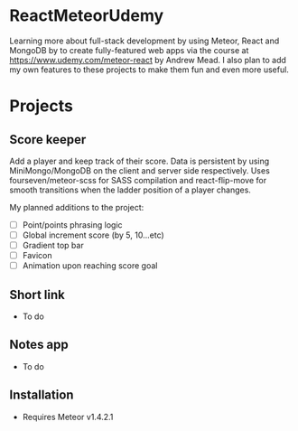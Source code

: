 # ReactMeteorUdemy
Learning more about full-stack development by using Meteor, React and MongoDB by to create fully-featured web apps via the course at https://www.udemy.com/meteor-react by Andrew Mead.  I also plan to add my own features to these projects to make them fun and even more useful.   

# Projects
## Score keeper
Add a player and keep track of their score.  Data is persistent by using MiniMongo/MongoDB on the client and server side respectively.  Uses fourseven/meteor-scss for SASS compilation and react-flip-move for smooth transitions when the ladder position of a player changes.

My planned additions to the project:
- [ ] Point/points phrasing logic
- [ ] Global increment score (by 5, 10...etc)
- [ ] Gradient top bar
- [ ] Favicon
- [ ] Animation upon reaching score goal

## Short link
- To do

## Notes app
- To do

## Installation
- Requires Meteor v1.4.2.1

